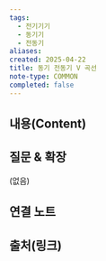 ```yaml
---
tags:
  - 전기기기
  - 동기기
  - 전동기
aliases: 
created: 2025-04-22
title: 동기 전동기 V 곡선
note-type: COMMON
completed: false
---
```


## 내용(Content)


## 질문 & 확장

(없음)

## 연결 노트

## 출처(링크)

